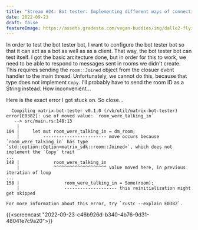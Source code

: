 ```yaml
---
title: "Stream #24: Bot tester: Implementing different ways of connecting to rooms"
date: 2022-09-23
draft: false
featureImage: https://assets.gradesta.com/vegan-buddies/img/dalle2-flying-room.png
---
```


In order to test the bot tester bot, I want to configure the bot tester bot so that it can act as a bot as well as as a client. That way, the bot tester bot can test itself. I got the basic arcitecture done, but in order for this to work, we need to be able to respond to messages sent in rooms we didn't create. This requires sending the `room::Joined` object from the closuer event handler to the main thread. Unfortunately, we cannot do this, because that type does not implement `Copy`. I'll probably have to send the room ID as a String instead. How inconvenient...

Here is the exact error I got stuck on. So close...

```
  Compiling matrix-bot-tester v0.1.0 (/vb/util/matrix-bot-tester)
error[E0382]: use of moved value: `room_were_talking_in`
   --> src/main.rs:148:13
    |
104 |     let mut room_were_talking_in = dm_room;
    |         ------------------------ move occurs because `room_were_talking_in` has type `std::option::Option<matrix_sdk::room::Joined>`, which does not implement the `Copy` trait
...
148 |             room_were_talking_in
    |             ^^^^^^^^^^^^^^^^^^^^ value moved here, in previous iteration of loop
...
158 |                 room_were_talking_in = Some(room);
    |                 -------------------- this reinitialization might get skipped

For more information about this error, try `rustc --explain E0382`.
```

{{<screencast "2022-09-23-c46b926d-b340-4b76-9d31-48041e7c9a20">}}
